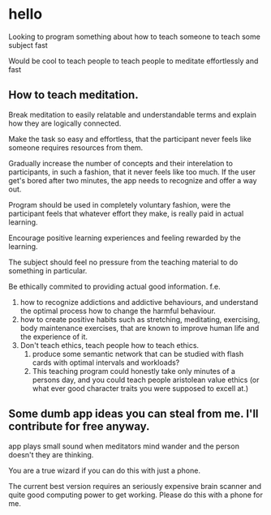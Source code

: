 # hello

Looking to program something about how to teach someone to teach some subject fast

Would be cool to teach people to teach people to meditate effortlessly and fast

## How to teach meditation.

Break meditation to easily relatable and understandable terms and explain how they are logically connected.

Make the task so easy and effortless, that the participant never feels like someone requires resources from them.

Gradually increase the number of concepts and their interelation to participants, in such a fashion, that it never feels like too much. If the user get's bored after two minutes, the app needs to recognize and offer a way out.

Program should be used in completely voluntary fashion, were the participant feels that whatever effort they make, is really paid in actual learning.

Encourage positive learning experiences and feeling rewarded by the learning.

The subject should feel no pressure from the teaching material to do something in particular.

Be ethically commited to providing actual good information. f.e.

1. how to recognize addictions and addictive behaviours, and understand the optimal process how to change the harmful behaviour.
2. how to create positive habits such as stretching, meditating, exercising, body maintenance exercises, that are known to improve human life and the experience of it.
3. Don't teach ethics, teach people how to teach ethics.
   1. produce some semantic network that can be studied with flash cards with optimal intervals and workloads?
   2. This teaching program could honestly take only minutes of a persons day, and you could teach people aristolean value ethics (or what ever good character traits you were supposed to excell at.)




## Some dumb app ideas you can steal from me. I'll contribute for free anyway.

app plays small sound when meditators mind wander and the person doesn't they are thinking.

You are a true wizard if you can do this with just a phone.

The current best version requires an seriously expensive brain scanner and quite good computing power to get working. Please do this with a phone for me.


